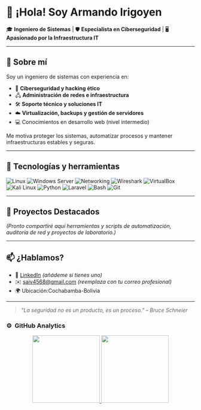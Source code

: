 

# 👋 ¡Hola! Soy Armando Irigoyen

🎓 **Ingeniero de Sistemas** | 🛡️ **Especialista en Ciberseguridad** | 🖥️ **Apasionado por la Infraestructura IT**

---

## 🚀 Sobre mí

Soy un ingeniero de sistemas con experiencia en:

- 🔐 **Ciberseguridad y hacking ético**
- 🖧 **Administración de redes e infraestructura**
- 🛠️ **Soporte técnico y soluciones IT**
- ☁️ **Virtualización, backups y gestión de servidores**
- 💻 Conocimientos en desarrollo web (nivel intermedio)

Me motiva proteger los sistemas, automatizar procesos y mantener infraestructuras estables y seguras.

---

## 🧠 Tecnologías y herramientas

![Linux](https://img.shields.io/badge/-Linux-333?logo=linux&logoColor=white)
![Windows Server](https://img.shields.io/badge/-Windows%20Server-0078D6?logo=windows&logoColor=white)
![Networking](https://img.shields.io/badge/-Networking-007ACC)
![Wireshark](https://img.shields.io/badge/-Wireshark-1679A7?logo=wireshark&logoColor=white)
![VirtualBox](https://img.shields.io/badge/-VirtualBox-183A61?logo=virtualbox&logoColor=white)
![Kali Linux](https://img.shields.io/badge/-Kali%20Linux-557C94?logo=kalilinux&logoColor=white)
![Python](https://img.shields.io/badge/-Python-3776AB?logo=python&logoColor=white)
![Laravel](https://img.shields.io/badge/-Laravel-FF2D20?logo=laravel&logoColor=white)
![Bash](https://img.shields.io/badge/-Bash-4EAA25?logo=gnubash&logoColor=white)
![Git](https://img.shields.io/badge/-Git-F05032?logo=git&logoColor=white)

---

## 📂 Proyectos Destacados

*(Pronto compartiré aquí herramientas y scripts de automatización, auditoría de red y proyectos de laboratorio.)*

---

## 📫 ¿Hablamos?

- 💼 [LinkedIn](https://linkedin.com/in/tu-usuario) *(añádeme si tienes uno)*
- ✉️ saiv4568@gmail.com *(reemplaza con tu correo profesional)*
- 🌍 Ubicación:Cochabamba-Bolivia

---

> *"La seguridad no es un producto, es un proceso." – Bruce Schneier*
>
### ⚙️ &nbsp;GitHub Analytics

<p align="center">
<a href="https://github.com/saiv4568">
  <img height="180em" src="https://github-readme-stats-eight-theta.vercel.app/api?username=saiv4568&show_icons=true&theme=algolia&include_all_commits=true&count_private=true"/>
  <img height="180em" src="https://github-readme-stats-eight-theta.vercel.app/api/top-langs/?username=saiv4568&layout=compact&langs_count=8&theme=algolia"/>
</a>
</p>

